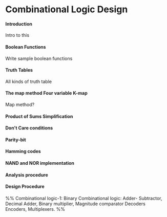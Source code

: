# Combinational Logic Design

#### Introduction

Intro to this

#### Boolean Functions
Write sample boolean functions

#### Truth Tables
All kinds of truth table

#### The map method Four variable K-map
Map method?

#### Product of Sums Simplification
#### Don't Care conditions
#### Parity-bit
#### Hamming codes
#### NAND and NOR implementation
#### Analysis procedure
#### Design Procedure
#### 

%% Combinational logic-1: Binary Combinational logic: Adder- Subtractor, Decimal Adder, Binary multiplier, Magnitude comparator Decoders Encoders, Multiplexers. %%
